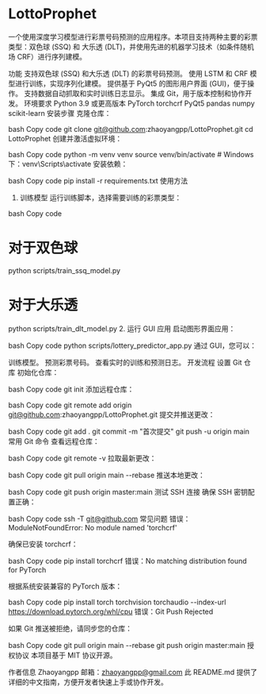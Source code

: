 # LottoProphet


一个使用深度学习模型进行彩票号码预测的应用程序。本项目支持两种主要的彩票类型：双色球 (SSQ) 和 大乐透 (DLT)，并使用先进的机器学习技术（如条件随机场 CRF）进行序列建模。

功能
支持双色球 (SSQ) 和大乐透 (DLT) 的彩票号码预测。
使用 LSTM 和 CRF 模型进行训练，实现序列化建模。
提供基于 PyQt5 的图形用户界面 (GUI)，便于操作。
支持数据自动抓取和实时训练日志显示。
集成 Git，用于版本控制和协作开发。
环境要求
Python 3.9 或更高版本
PyTorch
torchcrf
PyQt5
pandas
numpy
scikit-learn
安装步骤
克隆仓库：

bash
Copy code
git clone git@github.com:zhaoyangpp/LottoProphet.git
cd LottoProphet
创建并激活虚拟环境：

bash
Copy code
python -m venv venv
source venv/bin/activate   # Windows 下：venv\Scripts\activate
安装依赖：

bash
Copy code
pip install -r requirements.txt
使用方法
1. 训练模型
运行训练脚本，选择需要训练的彩票类型：

bash
Copy code
# 对于双色球
python scripts/train_ssq_model.py

# 对于大乐透
python scripts/train_dlt_model.py
2. 运行 GUI 应用
启动图形界面应用：

bash
Copy code
python scripts/lottery_predictor_app.py
通过 GUI，您可以：

训练模型。
预测彩票号码。
查看实时的训练和预测日志。
开发流程
设置 Git 仓库
初始化仓库：

bash
Copy code
git init
添加远程仓库：

bash
Copy code
git remote add origin git@github.com:zhaoyangpp/LottoProphet.git
提交并推送更改：

bash
Copy code
git add .
git commit -m "首次提交"
git push -u origin main
常用 Git 命令
查看远程仓库：

bash
Copy code
git remote -v
拉取最新更改：

bash
Copy code
git pull origin main --rebase
推送本地更改：

bash
Copy code
git push origin master:main
测试 SSH 连接
确保 SSH 密钥配置正确：

bash
Copy code
ssh -T git@github.com
常见问题
错误：ModuleNotFoundError: No module named 'torchcrf'

确保已安装 torchcrf：

bash
Copy code
pip install torchcrf
错误：No matching distribution found for PyTorch

根据系统安装兼容的 PyTorch 版本：

bash
Copy code
pip install torch torchvision torchaudio --index-url https://download.pytorch.org/whl/cpu
错误：Git Push Rejected

如果 Git 推送被拒绝，请同步您的仓库：

bash
Copy code
git pull origin main --rebase
git push origin master:main
授权协议
本项目基于 MIT 协议开源。

作者信息
Zhaoyangpp
邮箱：zhaoyangpp@gmail.com
此 README.md 提供了详细的中文指南，方便开发者快速上手或协作开发。






